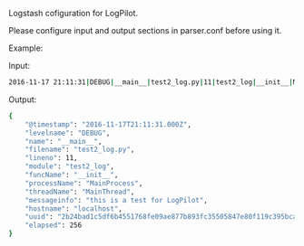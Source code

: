 Logstash cofiguration for LogPilot.

Please configure input and output sections in parser.conf before using it.



Example:

Input:

```bash
2016-11-17 21:11:31|DEBUG|__main__|test2_log.py|11|test2_log|__init__|MainProcess|MainThread|this is a test for LogPilot|localhost|2b24bad1c5df6b4551768fe09ae877b893fc35505847e80f119c395bca27|256
```


Output:
```bash
{
    "@timestamp": "2016-11-17T21:11:31.000Z",
    "levelname": "DEBUG",
    "name": "__main__",
    "filename": "test2_log.py",
    "lineno": 11,
    "module": "test2_log",
    "funcName": "__init__",
    "processName": "MainProcess",
    "threadName": "MainThread",
    "messageinfo": "this is a test for LogPilot",
    "hostname": "localhost",
    "uuid": "2b24bad1c5df6b4551768fe09ae877b893fc35505847e80f119c395bca27",
    "elapsed": 256
}
```
